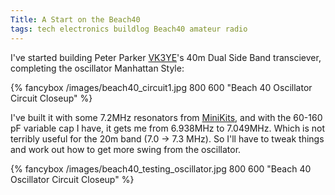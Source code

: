 ```yaml
---
Title: A Start on the Beach40
tags: tech electronics buildlog Beach40 amateur radio
---
```


I've started building Peter Parker [VK3YE](http://vk3ye.com)'s 40m Dual Side Band transciever, completing the oscillator Manhattan Style:

{% fancybox /images/beach40_circuit1.jpg 800 600 "Beach 40 Oscillator Circuit Closeup" %}

I've built it with some 7.2MHz resonators from [MiniKits](http://minikits.com.au), and with the 60-160 pF variable cap I have, it gets me from 6.938MHz to 7.049MHz. Which is not terribly useful for the 20m band (7.0 -> 7.3 MHz). So I'll have to tweak things and work out how to get more swing from the oscillator.

{% fancybox /images/beach40_testing_oscillator.jpg 800 600 "Beach 40 Oscillator Circuit Closeup" %}